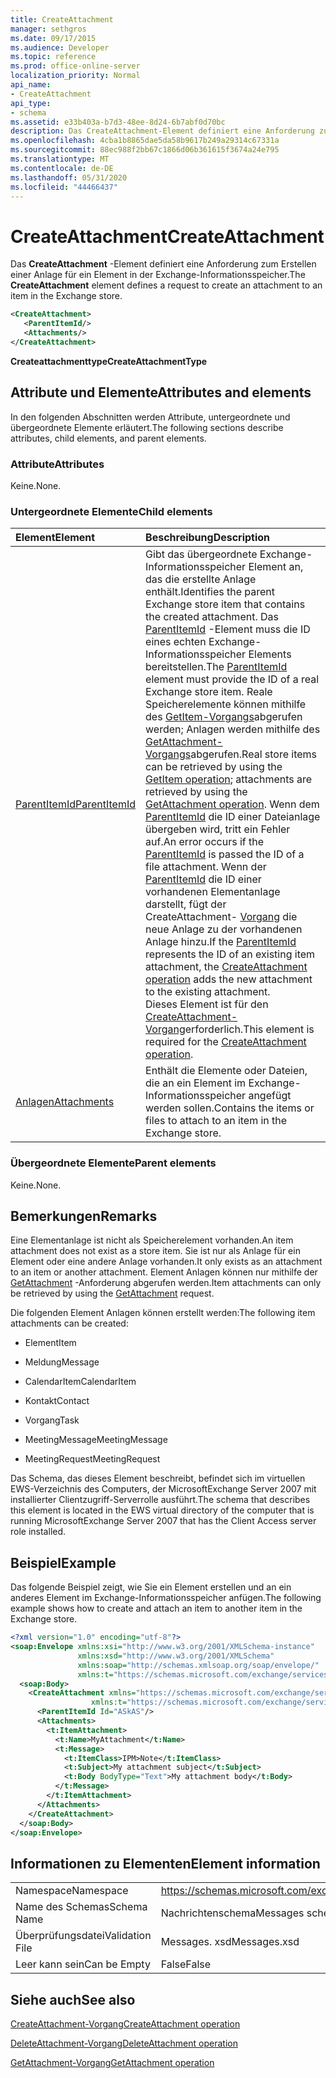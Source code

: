 ```yaml
---
title: CreateAttachment
manager: sethgros
ms.date: 09/17/2015
ms.audience: Developer
ms.topic: reference
ms.prod: office-online-server
localization_priority: Normal
api_name:
- CreateAttachment
api_type:
- schema
ms.assetid: e33b403a-b7d3-48ee-8d24-6b7abf0d70bc
description: Das CreateAttachment-Element definiert eine Anforderung zum Erstellen einer Anlage für ein Element in der Exchange-Informationsspeicher.
ms.openlocfilehash: 4cba1b8865dae5da58b9617b249a29314c67331a
ms.sourcegitcommit: 88ec988f2bb67c1866d06b361615f3674a24e795
ms.translationtype: MT
ms.contentlocale: de-DE
ms.lasthandoff: 05/31/2020
ms.locfileid: "44466437"
---
```

# <a name="createattachment"></a><span data-ttu-id="290c3-103">CreateAttachment</span><span class="sxs-lookup"><span data-stu-id="290c3-103">CreateAttachment</span></span>

<span data-ttu-id="290c3-104">Das **CreateAttachment** -Element definiert eine Anforderung zum Erstellen einer Anlage für ein Element in der Exchange-Informationsspeicher.</span><span class="sxs-lookup"><span data-stu-id="290c3-104">The **CreateAttachment** element defines a request to create an attachment to an item in the Exchange store.</span></span> 
  
```xml
<CreateAttachment>
   <ParentItemId/>
   <Attachments/>
</CreateAttachment>
```

 <span data-ttu-id="290c3-105">**Createattachmenttype**</span><span class="sxs-lookup"><span data-stu-id="290c3-105">**CreateAttachmentType**</span></span>
## <a name="attributes-and-elements"></a><span data-ttu-id="290c3-106">Attribute und Elemente</span><span class="sxs-lookup"><span data-stu-id="290c3-106">Attributes and elements</span></span>

<span data-ttu-id="290c3-107">In den folgenden Abschnitten werden Attribute, untergeordnete und übergeordnete Elemente erläutert.</span><span class="sxs-lookup"><span data-stu-id="290c3-107">The following sections describe attributes, child elements, and parent elements.</span></span>
  
### <a name="attributes"></a><span data-ttu-id="290c3-108">Attribute</span><span class="sxs-lookup"><span data-stu-id="290c3-108">Attributes</span></span>

<span data-ttu-id="290c3-109">Keine.</span><span class="sxs-lookup"><span data-stu-id="290c3-109">None.</span></span>
  
### <a name="child-elements"></a><span data-ttu-id="290c3-110">Untergeordnete Elemente</span><span class="sxs-lookup"><span data-stu-id="290c3-110">Child elements</span></span>

|<span data-ttu-id="290c3-111">**Element**</span><span class="sxs-lookup"><span data-stu-id="290c3-111">**Element**</span></span>|<span data-ttu-id="290c3-112">**Beschreibung**</span><span class="sxs-lookup"><span data-stu-id="290c3-112">**Description**</span></span>|
|:-----|:-----|
|[<span data-ttu-id="290c3-113">ParentItemId</span><span class="sxs-lookup"><span data-stu-id="290c3-113">ParentItemId</span></span>](parentitemid.md) <br/> |<span data-ttu-id="290c3-114">Gibt das übergeordnete Exchange-Informationsspeicher Element an, das die erstellte Anlage enthält.</span><span class="sxs-lookup"><span data-stu-id="290c3-114">Identifies the parent Exchange store item that contains the created attachment.</span></span> <span data-ttu-id="290c3-115">Das [ParentItemId](parentitemid.md) -Element muss die ID eines echten Exchange-Informationsspeicher Elements bereitstellen.</span><span class="sxs-lookup"><span data-stu-id="290c3-115">The [ParentItemId](parentitemid.md) element must provide the ID of a real Exchange store item.</span></span> <span data-ttu-id="290c3-116">Reale Speicherelemente können mithilfe des [GetItem-Vorgangs](getitem-operation.md)abgerufen werden; Anlagen werden mithilfe des [GetAttachment-Vorgangs](getattachment-operation.md)abgerufen.</span><span class="sxs-lookup"><span data-stu-id="290c3-116">Real store items can be retrieved by using the [GetItem operation](getitem-operation.md); attachments are retrieved by using the [GetAttachment operation](getattachment-operation.md).</span></span> <span data-ttu-id="290c3-117">Wenn dem [ParentItemId](parentitemid.md) die ID einer Dateianlage übergeben wird, tritt ein Fehler auf.</span><span class="sxs-lookup"><span data-stu-id="290c3-117">An error occurs if the [ParentItemId](parentitemid.md) is passed the ID of a file attachment.</span></span> <span data-ttu-id="290c3-118">Wenn der [ParentItemId](parentitemid.md) die ID einer vorhandenen Elementanlage darstellt, fügt der CreateAttachment- [Vorgang](createattachment-operation.md) die neue Anlage zu der vorhandenen Anlage hinzu.</span><span class="sxs-lookup"><span data-stu-id="290c3-118">If the [ParentItemId](parentitemid.md) represents the ID of an existing item attachment, the [CreateAttachment operation](createattachment-operation.md) adds the new attachment to the existing attachment.</span></span>  <br/> <span data-ttu-id="290c3-119">Dieses Element ist für den [CreateAttachment-Vorgang](createattachment-operation.md)erforderlich.</span><span class="sxs-lookup"><span data-stu-id="290c3-119">This element is required for the [CreateAttachment operation](createattachment-operation.md).</span></span>  <br/> |
|[<span data-ttu-id="290c3-120">Anlagen</span><span class="sxs-lookup"><span data-stu-id="290c3-120">Attachments</span></span>](attachments-ex15websvcsotherref.md) <br/> |<span data-ttu-id="290c3-121">Enthält die Elemente oder Dateien, die an ein Element im Exchange-Informationsspeicher angefügt werden sollen.</span><span class="sxs-lookup"><span data-stu-id="290c3-121">Contains the items or files to attach to an item in the Exchange store.</span></span>  <br/> |
   
### <a name="parent-elements"></a><span data-ttu-id="290c3-122">Übergeordnete Elemente</span><span class="sxs-lookup"><span data-stu-id="290c3-122">Parent elements</span></span>

<span data-ttu-id="290c3-123">Keine.</span><span class="sxs-lookup"><span data-stu-id="290c3-123">None.</span></span>
  
## <a name="remarks"></a><span data-ttu-id="290c3-124">Bemerkungen</span><span class="sxs-lookup"><span data-stu-id="290c3-124">Remarks</span></span>

<span data-ttu-id="290c3-125">Eine Elementanlage ist nicht als Speicherelement vorhanden.</span><span class="sxs-lookup"><span data-stu-id="290c3-125">An item attachment does not exist as a store item.</span></span> <span data-ttu-id="290c3-126">Sie ist nur als Anlage für ein Element oder eine andere Anlage vorhanden.</span><span class="sxs-lookup"><span data-stu-id="290c3-126">It only exists as an attachment to an item or another attachment.</span></span> <span data-ttu-id="290c3-127">Element Anlagen können nur mithilfe der [GetAttachment](getattachment.md) -Anforderung abgerufen werden.</span><span class="sxs-lookup"><span data-stu-id="290c3-127">Item attachments can only be retrieved by using the [GetAttachment](getattachment.md) request.</span></span> 
  
<span data-ttu-id="290c3-128">Die folgenden Element Anlagen können erstellt werden:</span><span class="sxs-lookup"><span data-stu-id="290c3-128">The following item attachments can be created:</span></span>
  
- <span data-ttu-id="290c3-129">Element</span><span class="sxs-lookup"><span data-stu-id="290c3-129">Item</span></span>
    
- <span data-ttu-id="290c3-130">Meldung</span><span class="sxs-lookup"><span data-stu-id="290c3-130">Message</span></span>
    
- <span data-ttu-id="290c3-131">CalendarItem</span><span class="sxs-lookup"><span data-stu-id="290c3-131">CalendarItem</span></span>
    
- <span data-ttu-id="290c3-132">Kontakt</span><span class="sxs-lookup"><span data-stu-id="290c3-132">Contact</span></span>
    
- <span data-ttu-id="290c3-133">Vorgang</span><span class="sxs-lookup"><span data-stu-id="290c3-133">Task</span></span>
    
- <span data-ttu-id="290c3-134">MeetingMessage</span><span class="sxs-lookup"><span data-stu-id="290c3-134">MeetingMessage</span></span>
    
- <span data-ttu-id="290c3-135">MeetingRequest</span><span class="sxs-lookup"><span data-stu-id="290c3-135">MeetingRequest</span></span>
    
<span data-ttu-id="290c3-136">Das Schema, das dieses Element beschreibt, befindet sich im virtuellen EWS-Verzeichnis des Computers, der MicrosoftExchange Server 2007 mit installierter Clientzugriff-Serverrolle ausführt.</span><span class="sxs-lookup"><span data-stu-id="290c3-136">The schema that describes this element is located in the EWS virtual directory of the computer that is running MicrosoftExchange Server 2007 that has the Client Access server role installed.</span></span>
  
## <a name="example"></a><span data-ttu-id="290c3-137">Beispiel</span><span class="sxs-lookup"><span data-stu-id="290c3-137">Example</span></span>

<span data-ttu-id="290c3-138">Das folgende Beispiel zeigt, wie Sie ein Element erstellen und an ein anderes Element im Exchange-Informationsspeicher anfügen.</span><span class="sxs-lookup"><span data-stu-id="290c3-138">The following example shows how to create and attach an item to another item in the Exchange store.</span></span>
  
```XML
<?xml version="1.0" encoding="utf-8"?>
<soap:Envelope xmlns:xsi="http://www.w3.org/2001/XMLSchema-instance"
               xmlns:xsd="http://www.w3.org/2001/XMLSchema"
               xmlns:soap="http://schemas.xmlsoap.org/soap/envelope/"
               xmlns:t="https://schemas.microsoft.com/exchange/services/2006/types">
  <soap:Body>
    <CreateAttachment xmlns="https://schemas.microsoft.com/exchange/services/2006/messages" 
                  xmlns:t="https://schemas.microsoft.com/exchange/services/2006/types">
      <ParentItemId Id="ASkAS"/>
      <Attachments>
        <t:ItemAttachment>
          <t:Name>MyAttachment</t:Name>
          <t:Message>
            <t:ItemClass>IPM>Note</t:ItemClass>
            <t:Subject>My attachment subject</t:Subject>
            <t:Body BodyType="Text">My attachment body</t:Body>
          </t:Message>
        </t:ItemAttachment>
      </Attachments>
    </CreateAttachment>
  </soap:Body>
</soap:Envelope>
```

## <a name="element-information"></a><span data-ttu-id="290c3-139">Informationen zu Elementen</span><span class="sxs-lookup"><span data-stu-id="290c3-139">Element information</span></span>

|||
|:-----|:-----|
|<span data-ttu-id="290c3-140">Namespace</span><span class="sxs-lookup"><span data-stu-id="290c3-140">Namespace</span></span>  <br/> |https://schemas.microsoft.com/exchange/services/2006/messages  <br/> |
|<span data-ttu-id="290c3-141">Name des Schemas</span><span class="sxs-lookup"><span data-stu-id="290c3-141">Schema Name</span></span>  <br/> |<span data-ttu-id="290c3-142">Nachrichtenschema</span><span class="sxs-lookup"><span data-stu-id="290c3-142">Messages schema</span></span>  <br/> |
|<span data-ttu-id="290c3-143">Überprüfungsdatei</span><span class="sxs-lookup"><span data-stu-id="290c3-143">Validation File</span></span>  <br/> |<span data-ttu-id="290c3-144">Messages. xsd</span><span class="sxs-lookup"><span data-stu-id="290c3-144">Messages.xsd</span></span>  <br/> |
|<span data-ttu-id="290c3-145">Leer kann sein</span><span class="sxs-lookup"><span data-stu-id="290c3-145">Can be Empty</span></span>  <br/> |<span data-ttu-id="290c3-146">False</span><span class="sxs-lookup"><span data-stu-id="290c3-146">False</span></span>  <br/> |
   
## <a name="see-also"></a><span data-ttu-id="290c3-147">Siehe auch</span><span class="sxs-lookup"><span data-stu-id="290c3-147">See also</span></span>



[<span data-ttu-id="290c3-148">CreateAttachment-Vorgang</span><span class="sxs-lookup"><span data-stu-id="290c3-148">CreateAttachment operation</span></span>](createattachment-operation.md)
  
[<span data-ttu-id="290c3-149">DeleteAttachment-Vorgang</span><span class="sxs-lookup"><span data-stu-id="290c3-149">DeleteAttachment operation</span></span>](deleteattachment-operation.md)
  
[<span data-ttu-id="290c3-150">GetAttachment-Vorgang</span><span class="sxs-lookup"><span data-stu-id="290c3-150">GetAttachment operation</span></span>](getattachment-operation.md)

